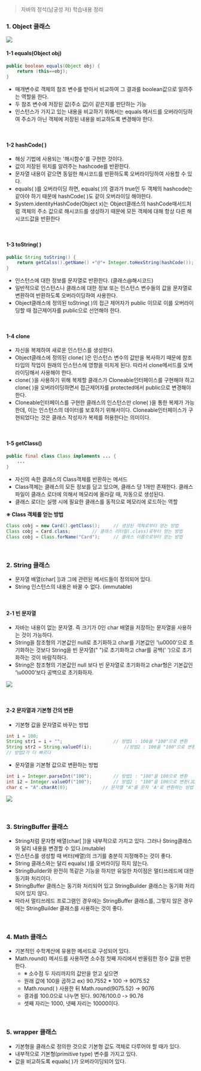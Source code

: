 > 자바의 정석(남궁성 저) 학습내용 정리

### 1. Object 클래스
![](https://github.com/khy07181/TIL/blob/master/Java/img/9_1.png)

#### 1-1 equals(Object obj)
```java
public boolean equals(Object obj) {
	return (this==obj);
}
```
- 매개변수로 객체의 참조 변수를 받아서 비교하여 그 결과를 boolean값으로 알려주는 역할을 한다.
- 두 참조 변수에 저장된 값(주소 값)이 같은지를 판단하는 기능
- 인스턴스가 가지고 있는 내용을 비교하기 위해서는 equals 메서드를 오버라이딩하여 주소가 아닌 객체에 저장된 내용을 비교하도록 변경해야 한다.
<br>

#### 1-2 hashCode( )
- 해싱 기법에 사용되는 '해시함수'를 구현한 것이다.
- 값이 저장된 위치를 알려주는 hashcode를 반환한다.
- 문자열 내용이 같으면 동일한 해시코드를 반환하도록 오버라이딩하여 사용할 수 있다.
- equals( )를 오버라이딩 하면, equals( )의 결과가 true인 두 객체의 hashcode는 같아야 하기 때문에 hashCode( )도 같이 오버라이딩 해야한다.
- System.identityHashCode(Object x)는 Object클래스의 hashCode매서드처럼 객체의 주소 값으로 해시코드를 생성하기 때문에 모든 객체에 대해 항상 다른 해시코드값을 반환한다
<br>

#### 1-3 toString( )
```java
public String toString() {
	return getCalss().getName() +"@"+ Integer.toHexString(hashCode());
}
```
- 인스턴스에 대한 정보를 문자열로 반환한다. (클래스@해시코드)
- 일반적으로 인스턴스나 클래스에 대한 정보 또는 인스턴스 변수들의 값을 문자열로 변환하여 반환하도록 오버라이딩하여 사용한다.
- Object클래스에 정의된 toString( )의 접근 제어자가 public 이므로 이를 오버라이딩할 때 접근제어자를 public으로 선언해야 한다.
<br>

#### 1-4 clone
- 자신을 복제하여 새로운 인스턴스를 생성한다.
- Object클래스에 정의된 clone( )은 인스턴스 변수의 값만을 복사하기 때문에 참조 타입의 작업이 원래의 인스턴스에 영향을 미치게 된다. 따라서 clone메서드를 오버라이딩해서 사용해야 한다.
- clone( )을 사용하기 위해 복제할 클래스가 Cloneable인터페이스를 구현해야 하고 clone( )을 오버라이딩하면서 접근제어자를 protected에서 public으로 변경해야 한다.
- Cloneable인터페이스를 구현한 클래스의 인스턴스만 clone( )을 통한 복제가 가능한데, 이는 인스턴스의 데이터를 보호하기 위해서이다. Cloneable인터페이스가 구현되었다는 것은 클래스 작성자가 복제를 허용한다는 의미이다.
<br>

#### 1-5 getClass()
```java
public final class Class implements ... {
	...
}
```
- 자신의 속한 클래스의 Class객체를 반환하는 메서드
- Class객체는 클래스의 모든 정보를 담고 있으며, 클래스 당 1개만 존재한다. 클래스 파일이 클래스 로더에 의해서 메모리에 올라갈 때, 자동으로 생성된다.
- 클래스 로더는 실행 시에 필요한 클래스를 동적으로 메모리에 로드하는 역할

**※ Class 객체를 얻는 방법**
```java
Class cobj = new Card().getClass();		// 생성된 객체로부터 얻는 방법
Class cobj = Card.class;		// 클래스 리터럴(.class)로부터 얻는 방법
Class cobj = Class.forName("Card");		// 클래스 이름으로부터 얻는 방법
```
<br>

### 2. String 클래스
- 문자열 배열(char[ ])과 그에 관련된 메서드들이 정의되어 있다.
- String 인스턴스의 내용은 바꿀 수 없다. (immutable)
<br>

#### 2-1 빈 문자열
- 자바는 내용이 없는 문자열. 즉 크기가 0인 char 배열을 저장하는 문자열을 사용하는 것이 가능하다.
- String을 참조형의 기본값인 null로 초기화하고 char를 기본값인 '\u0000'으로 초기화하는 것보다
String을 빈 문자열(" ")로 초기화하고 char를 공백(' ')으로 초기화하는 것이 바람직하다.
- String은 참조형의 기본값인 null 보다 빈 문자열로 초기화하고 char형은 기본값인 ‘\u0000’보다 공백으로 초기화하자.

![](https://github.com/khy07181/TIL/blob/master/Java/img/9_2.png)

<br>

#### 2-2 문자열과 기본형 간의 변환
- 기본형 값을 문자열로 바꾸는 방법
```java
int i = 100;
String str1 = i + "";					// 방법1 : 100을 "100"으로 변환
String str2 = String.valueOf(i);			//방법2 : 100을 "100"으로 변환
// 방법2가 더 빠르다
```
- 문자열을 기본형 값으로 변환하는 방법
```java
int i = Integer.parseInt("100");		// 방법1 : "100"을 100으로 변환
int i2 = Integer.valueOf("100");		// 방법2 : "100"을 100으로 변환(JDK1.5 이후)
char c = "A".charAt(0);				// 문자열 "A"를 문자 'A'로 변환하는 방법
```

![](https://github.com/khy07181/TIL/blob/master/Java/img/9_3.png)

<br>

### 3. StringBuffer 클래스
- String처럼 문자형 배열(char[ ])을 내부적으로 가지고 있다. 그러나 String클래스와 달리 내용을 변경할 수 있다.(mutable)
- 인스턴스를 생성할 때 버터(배열)의 크기를 충분히 지정해주는 것이 좋다.
- String 클래스와는 달리 equals( )를 오버라이딩 하지 않는다.
- StringBuilder와 완전히 똑같은 기능을 하지만 유일한 차이점은 멀티쓰레드에 대한 동기화 처리이다.
- StringBuffer 클래스는 동기화 처리되어 있고 StringBuilder 클래스는 동기화 처리되어 있지 않다.
- 따라서 멀티쓰레드 프로그램인 경우에는 StringBuffer 클래스를, 그렇지 않은 경우에는 StringBuilder 클래스를 사용하는 것이 좋다.
<br>

### 4. Math 클래스
- 기본적인 수학계산에 유용한 메서드로 구성되어 있다.
- Math.round() 메서드를 사용하면 소수점 첫째 자리에서 반올림한 정수 값을 반환한다.
	- ※ 소수점 두 자리까지의 값만을 얻고 싶으면
	-	원래 값에 100을 곱하고     ex) 90.7552 * 100 -> 9075.52
	- Math.round( ) 사용한 뒤       Math.round(9075.52) -> 9076
	- 결과를 100.0으로 나누면 된다.  9076/100.0 -> 90.76
	- 셋째 자리는 1000, 넷째 자리는  10000이다.
<br>

### 5. wrapper 클래스
- 기본형을 클래스로 정의한 것으로 기본형 값도 객체로 다루어야 할 때가 있다.
- 내부적으로 기본형(primitive type) 변수를 가지고 있다.
- 값을 비교하도록 equals( )가 오버라이딩되어 있다.
